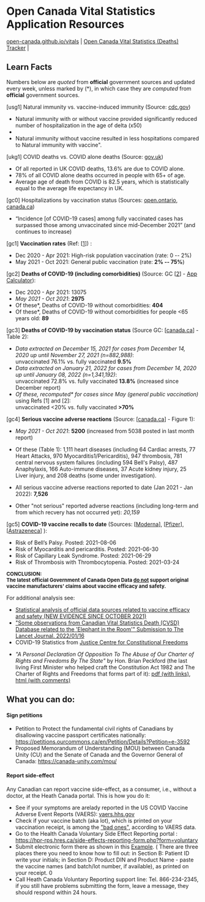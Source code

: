 Open Canada Vital Statistics Application Resources
==================================================

[open-canada.github.io/vitals](https://open-canada.github.io/vitals) \| [Open Canada Vital Statistics (Deaths) Tracker](https://open-canada.github.io/Apps/vitals) |

<!-- 
[Deaths Statistics Tracker](https://open-canada.github.io/Apps/vitals) | [Analysis of Official Data](analysis) | [Minister's Personal Declaration](https://open-canada.github.io/vitals/brian-peckford-declaration.pdf) | [Report side-effects](https://hpr-rps.hres.ca/side-effects-reporting-form.php?form=voluntary) ([Example](https://open-canada.github.io/vitals/SideEffectReporting-example-1.pdf)) | [Sign Petition](https://petitions.ourcommons.ca/en/Petition/Details?Petition=e-3592) |
-->

<!-- See Raw Data-->

## Learn Facts

 Numbers below are *quoted* from **official** government sources
and updated every week, unless marked by (\*), in which case they are *computed* from
**official** government sources.
<!-- Data for up to October 2021 are used to allow comparison between adverse reactions
statistics and deaths statistics, the latter being reported with several months delay. -->
<!-- which are available up to October only. -->

[usg1] Natural immunity vs. vaccine-induced immunity (Source: [cdc.gov](https://www.cdc.gov/mmwr/volumes/71/wr/mm7104e1.htm))

- Natural immunity with or without vaccine provided significantly reduced  number of hospitalization in the age of delta (x50)
-  
- Natural immunity without vaccine resulted in less hospitations compared to Natural immunity with vaccine".

[ukg1] COVID deaths vs. COVID alone deaths (Source: [gov.uk](https://www.ons.gov.uk/aboutus/transparencyandgovernance/freedomofinformationfoi/deathsfromcovid19withnootherunderlyingcauses))

- Of all reported in UK COVID deaths, 13.6%  are due to COVID alone. 
- 78% of all COVID alone deaths occurred in people with 65+ of age.
- Average age of death from COVID is 82.5 years, which is statistically equal to the average life expectancy in UK.

<!-- 
[gcA] COVID-19 cases vs. COVID-19 deaths (Source: [canada.ca]()):

- About 0.0xxx% of COVID-19 cases result in hospitalizations, 0.00yy% result in ICU, and 0.000z% in deaths, about 10% of which  COVID-deaths only - TBC
-->

[gc0] Hospitalizations by vaccination status (Sources: [open.ontario](https://covid-19.ontario.ca/data/hospitalizations#hospitalizationsByVaccinationStatus), 
[canada.ca](https://www.canada.ca/en/public-health/services/diseases/coronavirus-disease-covid-19/epidemiological-economic-research-data.html))

-  “Incidence [of COVID-19 cases] among fully vaccinated cases has surpassed those among unvaccinated since mid-December 2021” (and continues to increase)

[gc1]  **Vaccination rates** (Ref:
    [[1](https://health-infobase.canada.ca/covid-19/vaccination-coverage/)]) :
    
- Dec 2020 - Apr 2021: High-risk population vaccination (rate: 0 -- 2%)
- May 2021 - Oct 2021: General public  vaccination (rate: **2% -- 75%**)

[gc2]  **Deaths of COVID-19 (including comorbidities)** (Source: GC
    [[2](https://www150.statcan.gc.ca/t1/tbl1/en/tv.action?pid=1310081001)] - [App
    Calculator](https://o-canada.shinyapps.io/vitals/#section-statistics)):

- Dec 2020 - Apr 2021: 13075
- *May 2021 - Oct 2021*: **2975** 
- Of these\*, Deaths of COVID-19 without comorbidities:
**404** 
- Of these\*, Deaths of COVID-19 without comorbidities for people \<65 years old: **89**

<!-- 
- All COVID-19 since the start of pandemic: with comorbidities --, without comorbidities -- , without for \<65 years old -- 
- For comparison, since the start of pandemic other caueses of death: Cancer -- , ...
- For comparison, Deaths from Flu without comorbidities (10-year historical average): 

-->

[gc3]  **Deaths of COVID-19 by vaccination status** (Source GC:
    [[canada.ca](https://health-infobase.canada.ca/covid-19/epidemiological-summary-covid-19-cases.html#a9)] -
    Table 2):

- *Data extracted on December 15, 2021 for cases from December 14, 2020 up until November
27, 2021 (n=882,988)*: <br> unvaccinated 76.1% vs. fully vaccinated **9.5%**
- *Data extracted on January 21, 2022 for cases from December 14, 2020 up until January 08,
2022 (n=1,341,192)*: <br> unvaccinated 72.8% vs. fully vaccinated **13.8%** (increased since December
    report)
- *Of these, recomputed\* for cases since May (general public vaccination)* using Refs [1] and [2]: <br> unvaccinated \<20% vs. fully vaccinated **\>70%** 

[gc4]  **Serious vaccine adverse reactions** (Source: 
    [[canada.ca](https://health-infobase.canada.ca/covid-19/vaccine-safety/)] - Figure 1):

- *May 2021 - Oct 2021*: **5200** (increased from 5038 posted in last month report)
-  Of these (Table 1): 1,111 heart diseases (including 64 Cardiac arrests, 77 Heart Attacks, 970
    Myocarditis1/Pericarditis), 947 thrombosis, 781 central nervous system failures
    (including 594 Bell's Palsy), 487 Anaphylaxis, 166 Auto-immune diseases, 37 Acute
    kidney injury, 25 Liver injury, and 208 deaths (some under investigation).
    


- All serious vaccine adverse reactions reported to date (Jan 2021 - Jan 2022): **7,526** 
- Other "not serious" reported adverse reactions (including long-term and from which recvery has not occurred yet): *20,159*
<!-- 
- Many are not reported or published yet, like the one  [here](https://open-canada.github.io/vitals/SideEffectReporting-example-1.pdf)
 - Adverse reaction, not reported yet in Canada but reported in US: -->


[gc5]  **COVID-19 vaccine recalls to date** (Sources: 
[[Moderna](https://recalls-rappels.canada.ca/en/search/site?search_api_fulltext=moderna)], 
[[Pfizer](https://recalls-rappels.canada.ca/en/search/site?search_api_fulltext=pfizer)], 
[[Astrazeneca](https://recalls-rappels.canada.ca/en/search/site?search_api_fulltext=astrazeneca)]
):

- Risk of Bell’s Palsy. Posted: 2021-08-06 
- Risk of Myocarditis and pericarditis. Posted: 2021-06-30
- Risk of Capillary Leak Syndrome. Posted: 2021-06-29
- Risk of Thrombosis with Thrombocytopenia. Posted: 2021-03-24


<font size="2">
    
**CONCLUSION:   
The latest official Government of Canada Open Data <u>do not</u> support original vaccine manufacturers\' claims about  vaccine efficacy and safety.**
    
    
</font>

For additional  analysis see:  

<!-- #### Detailed analysis -->

-   [Statistical analysis of official data sources related to vaccine efficacy and
    safety (NEW EVIDENCE SINCE OCTOBER
    2021)](https://open-canada.github.io/vitals/analysis)
-   ["Some observations from Canadian Vital Statistics Death (CVSD) Database related to
    the 'Elephant in the Room'" Submission to The Lancet Journal.
    2022/01/16](https://open-canada.github.io/vitals/comment.pdf)
-   COVID-19 Statistics from [Justice Centre for Constitutional Freedoms](https://www.jccf.ca/covid-stats)
    <!-- ([Up to December 29, 2021 at National Level](https://www.jccf.ca/wp-content/uploads/2022/01/Covid-Statistics-canada-dec-29-2021.png)) -->
<!-- #### Personal Declarations -->
-   *"A Personal Declaration Of Opposition To The Abuse of Our Charter of Rights and
    Freedoms By The State"* by Hon. Brian Peckford (the last living First Minister who
    helped craft the Constitution Act 1982 and The Charter of Rights and Freedoms that
    forms part of it): [pdf (with
    links)](https://open-canada.github.io/vitals/brian-peckford-declaration.pdf), [html
    (with
    comments)](https://peckford42.wordpress.com/2022/01/02/a-personal-declaration-of-opposition-to-the-abuse-of-our-charter-of-rights-and-freedoms-by-the-state/)

<!--
Take Action:
------------
-->



## What you can do:

#### Sign petitions

-   Petition to Protect the fundamental civil rights of Canadians by disallowing vaccine
    passport certificates nationally:
    <https://petitions.ourcommons.ca/en/Petition/Details?Petition=e-3592>
-   Proposed Memorandum of Understanding (MOU) between Canada Unity (CU) and the Senate
    of Canada and the Governor General of Canada: <https://canada-unity.com/mou/>

#### Report side-effect

<!-- , which is a bit tricky, if you don't know what to write in some manadary form fields.  But when you know, it takes 10 mins to do it. -->

Any Canadian can report vaccine side-effect, as a consumer, i.e., without a doctor, at the 
Heath Canada portal. This is how you do it:

-   See if your symptoms are arelady reported in the US COVID Vaccine Adverse Event Reports
    (VAERS): [vaers.hhs.gov](https://openvaers.com)
-   Check if your vaccine batch (aka lot), which is printed on your vaccination receipt, is among the ["bad ones"](https://www.howbad.info), according to VAERS data. 
-   Go to the Health Canada Voluntary Side Effect Reporting portal :
    <https://hpr-rps.hres.ca/side-effects-reporting-form.php?form=voluntary>
-   Submit electronic form there as shown in this 
    [Example](https://open-canada.github.io/vitals/SideEffectReporting-example-1.pdf). (
    There are three places there you need to know how to fill out: in Section B: Patient
    ID write your initials; in Section D: Product DIN and Product Name - paste the
    vaccine names (and batch/lot number, if available), as printed on your receipt. 0
-   Call Heath Canada Voluntary Reporting support line: Tel. 866-234-2345, if you still
    have problems submitting the form, leave a message, they should respond within 24
    hours.

<!--
#### Learn to distinguish propaganda from true journalism

If the opposing views are not presented, <br>
if media shows only one kind of rally posters
(aimed at discrediting the rally) and does not show others (that represent the true
purpose of the rally), <br>
if it talks only about the number of cases and doses, but does
not provide perspective inn to thw deaths and side-effects, than it is could propaganda.


#### Join  democratic rallies across the country in support of restoring human rights and truth, related to COVID and vaccines

- Many rallies are happening all over the country. Check them out. <br>
See for yourself who are these people: "extremists"  or concerned Canadian citizen, many with children, many who have been denied access to playgrounds, universities, sports, travel, work...

<center>

**SEE DATA -- THINK FOR YOUSELF -- ACT NOW!**

</center>


-->
